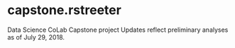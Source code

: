 # capstone.rstreeter
Data Science CoLab Capstone project
Updates reflect preliminary analyses as of July 29, 2018.
